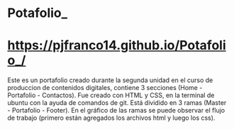 # Potafolio_
# https://pjfranco14.github.io/Potafolio_/

Este es un portafolio creado durante la segunda unidad en el curso de produccion de contenidos digitales, contiene 3 secciones (Home - Portafolio - Contactos). Fue creado con HTML y CSS, en la terminal de ubuntu con la ayuda de comandos de git. Está dividido en 3 ramas (Master - Portafolio - Footer). En el gráfico de las ramas se puede observar el flujo de trabajo (primero están agregados los archivos html y luego los css).

